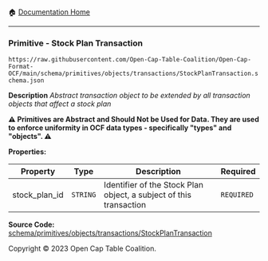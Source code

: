 :house: [Documentation Home](../../../../../README.md)

---

### Primitive - Stock Plan Transaction

`https://raw.githubusercontent.com/Open-Cap-Table-Coalition/Open-Cap-Format-OCF/main/schema/primitives/objects/transactions/StockPlanTransaction.schema.json`

**Description** _Abstract transaction object to be extended by all transaction objects that affect a stock plan_

**:warning: Primitives are Abstract and Should Not be Used for Data. They are used to enforce uniformity in OCF data types - specifically "types" and "objects". :warning:**

**Properties:**

| Property      | Type     | Description                                                        | Required   |
| ------------- | -------- | ------------------------------------------------------------------ | ---------- |
| stock_plan_id | `STRING` | Identifier of the Stock Plan object, a subject of this transaction | `REQUIRED` |

**Source Code:** [schema/primitives/objects/transactions/StockPlanTransaction](../../../../../../schema/primitives/objects/transactions/StockPlanTransaction.schema.json)

Copyright © 2023 Open Cap Table Coalition.
